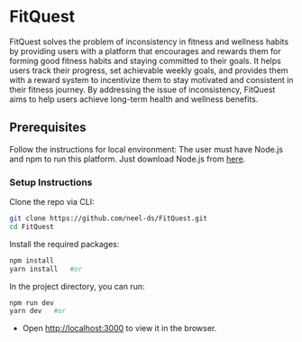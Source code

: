 # FitQuest
FitQuest solves the problem of inconsistency in fitness and wellness habits by providing users with a platform that encourages and rewards them for forming good fitness habits and staying committed to their goals. It helps users track their progress, set achievable weekly goals, and provides them with a reward system to incentivize them to stay motivated and consistent in their fitness journey. By addressing the issue of inconsistency, FitQuest aims to help users achieve long-term health and wellness benefits.

## Prerequisites
Follow the instructions for local environment: The user must have Node.js and npm to run this platform. Just download Node.js from [here](https://nodejs.org/en/download/).

### Setup Instructions

Clone the repo via CLI:

```sh
git clone https://github.com/neel-ds/FitQuest.git 
cd FitQuest
```

Install the required packages:

```sh
npm install
yarn install   #or
```

In the project directory, you can run:

```sh
npm run dev
yarn dev   #or
```

- Open [http://localhost:3000](http://localhost:3000) to view it in the browser.
